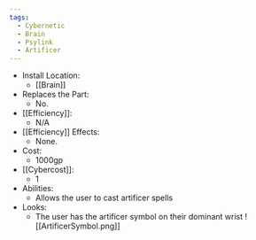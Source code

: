 ```yaml
---
tags:
  - Cybernetic
  - Brain
  - Psylink
  - Artificer
---
```

* Install Location:
	* [[Brain]]
* Replaces the Part:
	* No.
* [[Efficiency]]:
	* N/A
* [[Efficiency]] Effects:
	- None.
* Cost:
	* 1000gp
* [[Cybercost]]:
	* 1
* Abilities:
	* Allows the user to cast artificer spells
* Looks:
	* The user has the artificer symbol on their dominant wrist
	 ![[ArtificerSymbol.png]]

